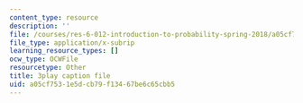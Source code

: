 ```yaml
---
content_type: resource
description: ''
file: /courses/res-6-012-introduction-to-probability-spring-2018/a05cf7531e5dcb79f13467be6c65cbb5_RQKJBpaCCeo.srt
file_type: application/x-subrip
learning_resource_types: []
ocw_type: OCWFile
resourcetype: Other
title: 3play caption file
uid: a05cf753-1e5d-cb79-f134-67be6c65cbb5
---
```

